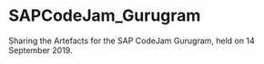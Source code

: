 # SAPCodeJam_Gurugram
Sharing the Artefacts for the SAP CodeJam Gurugram, held on 14 September 2019.

